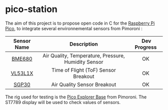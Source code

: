 # pico-station

The aim of this project is to propose open code in C for the [Raspberry Pi Pico](https://www.raspberrypi.com/documentation/microcontrollers/raspberry-pi-pico.html), to integrate several environnemental sensors from Pimoroni :

| Sensor Name | Description | Dev Progress |
| :---:   | :-: | :-: |
| [BME680](https://shop.pimoroni.com/products/bme680-breakout?variant=12491552129107) | Air Quality, Temperature, Pressure, Humidity Sensor | OK |
| [VL53L1X](https://shop.pimoroni.com/products/vl53l1x-breakout?variant=12628497236051) | Time of Flight (ToF) Sensor Breakout | OK |
| [SGP30](https://shop.pimoroni.com/products/sgp30-air-quality-sensor-breakout?variant=30924091719763) | Air Quality Sensor Breakout | OK |

The rig used for testing is the [Pico Explorer Base](https://shop.pimoroni.com/products/pico-explorer-base?variant=32369514315859) from Pimoroni. The ST7789 display will be used to check values of sensors.
